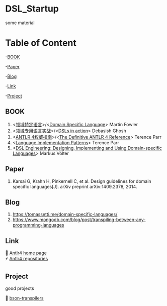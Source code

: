 # DSL_Startup
some material

# Table of Content

-[BOOK](#BOOK)

-[Paper](#Paper)

-[Blog](#Blog)

-[Link](#Link)

-[Project](#Project)

## BOOK
1. <[领域特定语言](https://book.douban.com/subject/21964984/)>/<[Domain Specific Language](https://www.amazon.com/Domain-Specific-Languages-Addison-Wesley-Signature-Fowler/dp/0321712943)> Martin Fowler
2. <[领域专用语言实战](https://book.douban.com/subject/25741352/)>/<[DSLs in action](https://www.amazon.com/DSLs-Action-Debasish-Ghosh/dp/1935182455)> Debasish Ghosh
3. <[ANTLR 4权威指南](https://book.douban.com/subject/27082372/)>/<[The Definitive ANTLR 4 Reference](https://www.amazon.com/Definitive-ANTLR-4-Reference/dp/1934356999)> Terence Parr
4. <[Language Implementation Patterns](https://pragprog.com/search/?q=language-implementation-patterns)> Terence Parr
5. <[DSL Engineering: Designing, Implementing and Using Domain-specific Languages](http://voelter.de/dslbook/markusvoelter-dslengineering-1.0.pdf)> Markus Völter

## Paper
1. Karsai G, Krahn H, Pinkernell C, et al. Design guidelines for domain specific languages[J]. arXiv preprint arXiv:1409.2378, 2014.

## Blog
1. https://tomassetti.me/domain-specific-languages/
2. https://www.mongodb.com/blog/post/transpiling-between-any-programming-languages

## Link
:bookmark: [Antlr4 home page](https://www.antlr.org/) <br>
:zap: [Antlr4 repositories](https://github.com/antlr)

## Project
good projects

👏 [bson-transpilers](https://github.com/alenakhineika/bson-transpilers)
